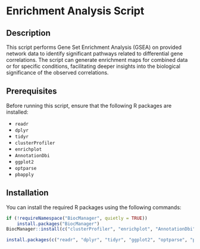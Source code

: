 # Enrichment Analysis Script

## Description
This script performs Gene Set Enrichment Analysis (GSEA) on provided network data to identify significant pathways related to differential gene correlations. The script can generate enrichment maps for combined data or for specific conditions, facilitating deeper insights into the biological significance of the observed correlations.

## Prerequisites
Before running this script, ensure that the following R packages are installed:
- `readr`
- `dplyr`
- `tidyr`
- `clusterProfiler`
- `enrichplot`
- `AnnotationDbi`
- `ggplot2`
- `optparse`
- `pbapply`

## Installation
You can install the required R packages using the following commands:
```R
if (!requireNamespace("BiocManager", quietly = TRUE))
    install.packages("BiocManager")
BiocManager::install(c("clusterProfiler", "enrichplot", "AnnotationDbi"))

install.packages(c("readr", "dplyr", "tidyr", "ggplot2", "optparse", "pbapply"))

